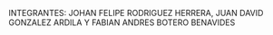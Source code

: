 INTEGRANTES: 
JOHAN FELIPE RODRIGUEZ HERRERA, 
JUAN DAVID GONZALEZ ARDILA Y 
FABIAN ANDRES BOTERO BENAVIDES
